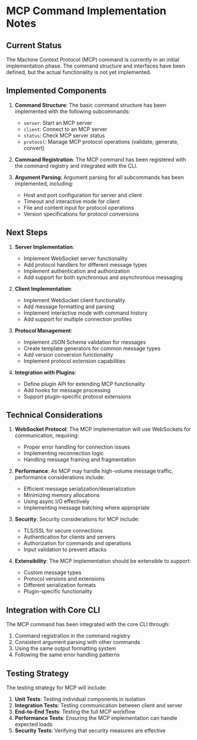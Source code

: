 # MCP Command Implementation Notes

## Current Status

The Machine Context Protocol (MCP) command is currently in an initial implementation phase. The command structure and interfaces have been defined, but the actual functionality is not yet implemented.

## Implemented Components

1. **Command Structure**: The basic command structure has been implemented with the following subcommands:
   - `server`: Start an MCP server
   - `client`: Connect to an MCP server
   - `status`: Check MCP server status
   - `protocol`: Manage MCP protocol operations (validate, generate, convert)

2. **Command Registration**: The MCP command has been registered with the command registry and integrated with the CLI.

3. **Argument Parsing**: Argument parsing for all subcommands has been implemented, including:
   - Host and port configuration for server and client
   - Timeout and interactive mode for client
   - File and content input for protocol operations
   - Version specifications for protocol conversions

## Next Steps

1. **Server Implementation**:
   - Implement WebSocket server functionality
   - Add protocol handlers for different message types
   - Implement authentication and authorization
   - Add support for both synchronous and asynchronous messaging

2. **Client Implementation**:
   - Implement WebSocket client functionality
   - Add message formatting and parsing
   - Implement interactive mode with command history
   - Add support for multiple connection profiles

3. **Protocol Management**:
   - Implement JSON Schema validation for messages
   - Create template generators for common message types
   - Add version conversion functionality
   - Implement protocol extension capabilities

4. **Integration with Plugins**:
   - Define plugin API for extending MCP functionality
   - Add hooks for message processing
   - Support plugin-specific protocol extensions

## Technical Considerations

1. **WebSocket Protocol**: The MCP implementation will use WebSockets for communication, requiring:
   - Proper error handling for connection issues
   - Implementing reconnection logic
   - Handling message framing and fragmentation

2. **Performance**: As MCP may handle high-volume message traffic, performance considerations include:
   - Efficient message serialization/deserialization
   - Minimizing memory allocations
   - Using async I/O effectively
   - Implementing message batching where appropriate

3. **Security**: Security considerations for MCP include:
   - TLS/SSL for secure connections
   - Authentication for clients and servers
   - Authorization for commands and operations
   - Input validation to prevent attacks

4. **Extensibility**: The MCP implementation should be extensible to support:
   - Custom message types
   - Protocol versions and extensions
   - Different serialization formats
   - Plugin-specific functionality

## Integration with Core CLI

The MCP command has been integrated with the core CLI through:

1. Command registration in the command registry
2. Consistent argument parsing with other commands
3. Using the same output formatting system
4. Following the same error handling patterns

## Testing Strategy

The testing strategy for MCP will include:

1. **Unit Tests**: Testing individual components in isolation
2. **Integration Tests**: Testing communication between client and server
3. **End-to-End Tests**: Testing the full MCP workflow
4. **Performance Tests**: Ensuring the MCP implementation can handle expected loads
5. **Security Tests**: Verifying that security measures are effective 